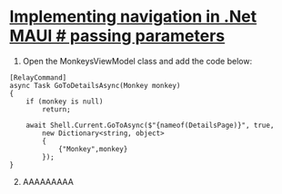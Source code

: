 # [Implementing navigation in .Net MAUI # passing parameters](https://youtu.be/DuNLR_NJv8U?t=8763)

1. Open the MonkeysViewModel class and add the code below:
   
```
[RelayCommand]
async Task GoToDetailsAsync(Monkey monkey)
{
    if (monkey is null)
        return;

    await Shell.Current.GoToAsync($"{nameof(DetailsPage)}", true, 
        new Dictionary<string, object>
        {
            {"Monkey",monkey}
        });
}
```

2. AAAAAAAAA